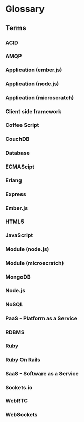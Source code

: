 # Glossary

## Terms

### ACID

### AMQP

### Application (ember.js)

### Application (node.js)

### Application (microscratch)

### Client side framework

### Coffee Script

### CouchDB 

### Database

### ECMAScipt

### Erlang

### Express

### Ember.js

### HTML5

### JavaScript

### Module (node.js)

### Module (microscratch)

### MongoDB

### Node.js

### NoSQL

### PaaS - Platform as a Service

### RDBMS

### Ruby

### Ruby On Rails

### SaaS - Software as a Service

### Sockets.io

### WebRTC

### WebSockets

